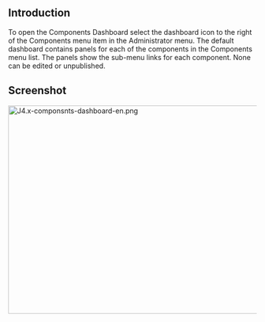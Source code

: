 <!-- Filename: J4.x:Components_Dashboard / Display title: Components Dashboard -->

## Introduction

To open the Components Dashboard select the dashboard icon to the right
of the Components menu item in the Administrator menu. The default
dashboard contains panels for each of the components in the Components
menu list. The panels show the sub-menu links for each component. None
can be edited or unpublished.

## Screenshot

<img
src="https://docs.joomla.org/images/4/49/J4.x-componsnts-dashboard-en.png"
class="thumbborder" decoding="async" data-file-width="800"
data-file-height="421" width="800" height="421"
alt="J4.x-componsnts-dashboard-en.png" />
